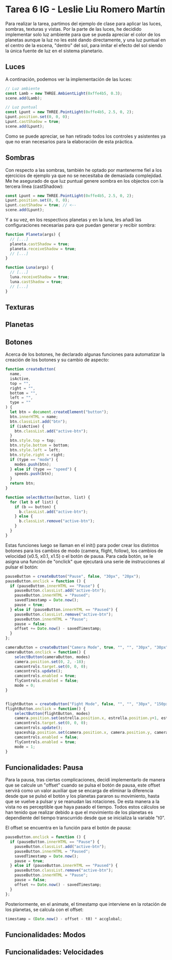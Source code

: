# Tarea 6 IG - Leslie Liu Romero Martín

Para realizar la tarea, partimos del ejemplo de clase para aplicar las luces, sombras, texturas y vistas. Por la parte de las luces, he decidido implementar solo luz ambiente para que se pueda apreciar el color de los planetas aunque la luz no les esté dando directamente, y una luz puntual en el centro de la escena, "dentro" del sol, para imitar el efecto del sol siendo la única fuente de luz en el sistema planetario.

## Luces

A continación, podemos ver la implementación de las luces:

```js
// Luz ambiente
const Lamb = new THREE.AmbientLight(0xffe4b5, 0.3);
scene.add(Lamb);

// Luz puntual
const Lpunt = new THREE.PointLight(0xffe4b5, 2.5, 0, 2);
Lpunt.position.set(0, 0, 0);
Lpunt.castShadow = true;
scene.add(Lpunt);
```

Como se puede apreciar, se han retirado todos los controles y asistentes ya que no eran necesarios para la elaboración de esta práctica.

## Sombras

Con respecto a las sombras, también he optado por mantenerme fiel a los ejercicios de ejemplo ya que no se necesitaba de demasiada complejidad. Me he asegurado de que luz puntual genere sombra en los objectos con la tercera línea (castShadow):

```js
const Lpunt = new THREE.PointLight(0xffe4b5, 2.5, 0, 2);
Lpunt.position.set(0, 0, 0);
Lpunt.castShadow = true; // <--
scene.add(Lpunt);
```

Y a su vez, en los respectivos planetas y en la luna, les añadí las configuraciones necesarias para que puedan generar y recibir sombra:

```js
function Planeta(args) {
  // [...]
  planeta.castShadow = true;
  planeta.receiveShadow = true;
  // [...]
}

function Luna(args) {
  // [...]
  luna.receiveShadow = true;
  luna.castShadow = true;
  // [...]
}
```

## Texturas

## Planetas

## Botones

Acerca de los botones, he declarado algunas funciones para automatizar la creación de los botones y su cambio de aspecto:

```js
function createButton(
  name,
  isActive,
  top = "",
  right = "",
  bottom = "",
  left = "",
  type = ""
) {
  let btn = document.createElement("button");
  btn.innerHTML = name;
  btn.classList.add("btn");
  if (isActive) {
    btn.classList.add("active-btn");
  }
  btn.style.top = top;
  btn.style.bottom = bottom;
  btn.style.left = left;
  btn.style.right = right;
  if (type == "mode") {
    modes.push(btn);
  } else if (type == "speed") {
    speeds.push(btn);
  }
  return btn;
}

function selectButton(button, list) {
  for (let b of list) {
    if (b == button) {
      b.classList.add("active-btn");
    } else {
      b.classList.remove("active-btn");
    }
  }
}
```

Estas funciones luego se llaman en el init() para poder crear los distintos botones para los cambios de modo (camera, flight, follow), los cambios de velocidad (x0.5, x0.1, x1.5) o el botón de pausa. Para cada botón, se le asigna una función de "onclick" que ejecutará una serie de instrucciones al pulsar el botón:

```js
pauseButton = createButton("Pause", false, "30px", "20px");
pauseButton.onclick = function () {
  if (pauseButton.innerHTML == "Pause") {
    pauseButton.classList.add("active-btn");
    pauseButton.innerHTML = "Paused";
    savedTimestamp = Date.now();
    pause = true;
  } else if (pauseButton.innerHTML == "Paused") {
    pauseButton.classList.remove("active-btn");
    pauseButton.innerHTML = "Pause";
    pause = false;
    offset += Date.now() - savedTimestamp;
  }
};

cameraButton = createButton("Camera Mode", true, "", "", "30px", "30px", "mode");
cameraButton.onclick = function() {
    selectButton(cameraButton, modes)
    camera.position.set(0, 2, -18);
    camcontrols.target.set(0, 0, 0);
    camcontrols.update();
    camcontrols.enabled = true;
    flyControls.enabled = false;
    mode = 0;
}


flightButton = createButton("Fight Mode", false, "", "", "30px", "150px", "mode");
flightButton.onclick = function() {
    selectButton(flightButton, modes)
    camera.position.set(estrella.position.x, estrella.position.y+1, estrella.position.z-8);
    camcontrols.target.set(0, 0, 0);
    camcontrols.update();
    spaceship.position.set(camera.position.x, camera.position.y, camera.position.z);
    camcontrols.enabled = false;
    flyControls.enabled = true;
    mode = 1;
}
```

## Funcionalidades: Pausa

Para la pausa, tras ciertas complicaciones, decidí implementarlo de manera que se calcule un "offset" cuando se pulsa el botón de pausa, este offset servirá como un valor auxiliar que se encarga de eliminar la diferencia desde que se pulsó el botón y los planetas pararon su movimiento, hasta que se vuelve a pulsar y se reanudan las rotaciones. De esta manera a la vista no es perceptible que haya pasado el tiempo. Todos estos cálculos se han tenido que realizar debido a que el movimiento de los planetas es dependiente del tiempo transcurrido desde que se inicializa la variable "t0".

El offset se encuentra en la función para el botón de pausa:

```js
pauseButton.onclick = function () {
  if (pauseButton.innerHTML == "Pause") {
    pauseButton.classList.add("active-btn");
    pauseButton.innerHTML = "Paused";
    savedTimestamp = Date.now();
    pause = true;
  } else if (pauseButton.innerHTML == "Paused") {
    pauseButton.classList.remove("active-btn");
    pauseButton.innerHTML = "Pause";
    pause = false;
    offset += Date.now() - savedTimestamp;
  }
};
```

Posteriormente, en el animate, el timestamp que interviene en la rotación de los planetas, se calcula con el offset:

```js
timestamp = (Date.now() - offset - t0) * accglobal;
```

## Funcionalidades: Modos

## Funcionalidades: Velocidades
